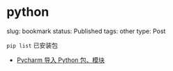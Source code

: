 # python

slug: bookmark
status: Published
tags: other
type: Post

`pip list` 已安装包
- [Pycharm 导入 Python 包、模块](https://www.runoob.com/w3cnote/pycharm-import-python-package.html)